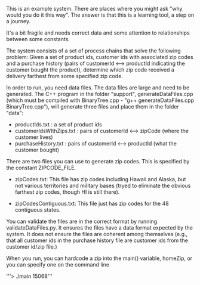 This is an example system. There are places where you might ask "why would you do it this way". The
answer is that this is a learning tool, a step on a journey. 

It's a bit fragile and needs correct data and some attention to relationships between some constants.

The system consists of a set of process chains that solve the following problem: Given a set of product ids, 
customer ids with associated zip codes and a purchase history (pairs of customerId <--> productId indicating
the customer bought the product), determine which zip code received a delivery farthest from some specified
zip code.

In order to run, you need data files. The data files are large and need to be generated. The C++ program in
the folder "support", generateDataFiles.cpp (which must be compiled with BinaryTree.cpp - 
"g++ generateDataFiles.cpp BinaryTree.cpp"), will generate three files and place them in the folder "data":

- productIds.txt : a set of product ids
- customerIdsWIthZips.txt : pairs of customerId <--> zipCode (where the customer lives)
- purchaseHistory.txt : pairs of customerId <--> productId (what the customer bought)

There are two files you can use to generate zip codes. This is specified by the constant ZIPCODE_FILE.

- zipCodes.txt: This file has zip codes including Hawaii and Alaska, but not various territories and
military bases (tryed to eliminate the obvious farthest zip codes, though HI is still there).

- zipCodesContiguous.txt: This file just has zip codes for the 48 contiguous states.

You can validate the files are in the correct format by running validateDataFiles.py. It ensures the files
have a data format expected by the system. It does not ensure the files are coherent among themselves (e.g., 
that all customer ids in the purchase history file are customer ids from the customer id/zip file.)

When you run, you can hardcode a zip into the main() variable, homeZip, or you can specify one on the command
line

'''> ./main 15068'''